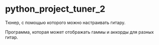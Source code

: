 # python_project_tuner_2
Тюнер, с помощью которого можно настраивать гитару.


Программа, которая может отображать гаммы и аккорды для разных гитар.

